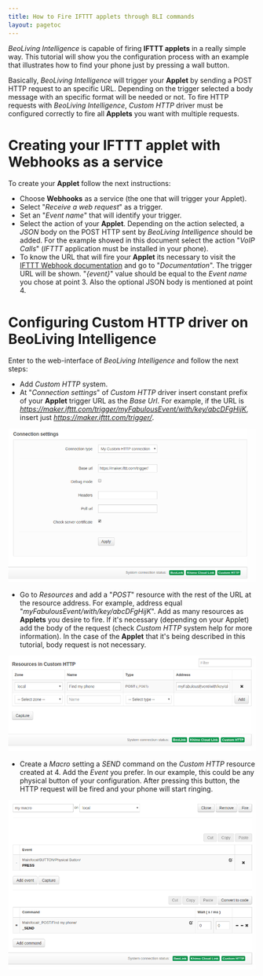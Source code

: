 ```yaml
---
title: How to Fire IFTTT applets through BLI commands
layout: pagetoc
---
```


_BeoLiving Intelligence_ is capable of firing **IFTTT applets** in a really simple way. This tutorial will show you the configuration process with an example that illustrates how to find your phone just by pressing a wall button.

Basically, _BeoLiving Intelligence_ will trigger your **Applet** by sending a POST HTTP request to an specific URL. Depending on the trigger 
selected a body message with an specific format will be needed or not. To fire HTTP requests with _BeoLiving Intelligence_, _Custom HTTP_ driver 
must be configured correctly to fire all **Applets** you want with multiple requests. 

# Creating your IFTTT applet with Webhooks as a service

To create your **Applet** follow the next instructions: 

- Choose **Webhooks** as a service (the one that will trigger your Applet).
- Select "_Receive a web request_" as a trigger.
- Set an "_Event name_" that will identify your trigger.
- Select the action of your **Applet**. Depending on the action selected, a _JSON_ body on the POST HTTP sent by _BeoLiving Intelligence_ 
should be added. For the example showed in this document select the action "_VoIP Calls_" (_IFTTT_ application must be installed in your phone).
- To know the URL that will fire your **Applet** its necessary to visit the [IFTTT Webhook documentation](https://ifttt.com/maker_webhooks) and 
go to "_Documentation_". The trigger URL will be shown. "_{event}_" value should be equal to the _Event name_ you chose at point 3. Also the 
optional JSON body is mentioned at point 4.

# Configuring Custom HTTP driver on BeoLiving Intelligence

Enter to the web-interface of _BeoLiving Intelligence_ and follow the next steps:

- Add _Custom HTTP_ system.
- At "_Connection settings_" of _Custom HTTP_ driver insert constant prefix of your **Applet** trigger URL as the _Base Url_. For example, if the 
URL is _https://maker.ifttt.com/trigger/myFabulousEvent/with/key/abcDFgHijK_, insert just _https://maker.ifttt.com/trigger/_.

<div class="text-center">
  <img src="pictures/bli-ifttt-webhooks-how-to/custom-http.png" class="img-fluid" alt="Custom HTTP Connection Settings"/>
</div>

- Go to _Resources_ and add a "_POST_" resource with the rest of the URL at the resource address. For example, address equal 
"_myFabulousEvent/with/key/abcDFgHijK_". Add as many resources as **Applets** you desire to fire. If it's necessary (depending on your Applet) add
 the body of the request (check _Custom HTTP_ system help for more information). In the case of the **Applet** that it's being described in this 
tutorial, body request is not necessary.

<div class="text-center">
  <img src="pictures/bli-ifttt-webhooks-how-to/custom-http-resources.png" class="img-fluid" alt="HTTP resources"/>
</div>

- Create a _Macro_ setting a _SEND_ command on the _Custom HTTP_ resource created at 4. Add the _Event_ you prefer. In our example, this could be
 any physical button of your configuration. After pressing this button, the HTTP request will be fired and your phone will start ringing.

<div class="text-center">
  <img src="pictures/bli-ifttt-webhooks-how-to/custom-http-macro.png" class="img-fluid" alt="HTTP macro"/>
</div>
